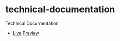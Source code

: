 # technical-documentation
 Technical Documentation
 <ul>
 <li>
 <a href="https://codringavan.github.io/technical-documentation/">Live Preview</a>
 </li>
 </ul>